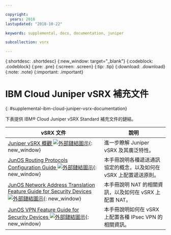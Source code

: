 ```yaml
---

copyright:
  years: 2018
lastupdated: "2018-10-22"

keywords: supplemental, docs, documentation, juniper

subcollection: vsrx

---
```


{:shortdesc: .shortdesc}
{:new_window: target="_blank"}
{:codeblock: .codeblock}
{:pre: .pre}
{:screen: .screen}
{:tip: .tip}
{:download: .download}
{:note: .note}
{:important: .important}

# IBM Cloud Juniper vSRX 補充文件
{: #supplemental-ibm-cloud-juniper-vsrx-documentation}

下表提供 IBM® Cloud Juniper vSRX Standard 補充文件的鏈結。

vSRX 文件  | 說明
------------- | -------------  
[Juniper vSRX 概觀 ![外部鏈結圖示](../../icons/launch-glyph.svg "外部鏈結圖示")](https://www.juniper.net/us/en/products-services/security/srx-series/vsrx/){: new_window}  | 進一步瞭解 Juniper vSRX 及其廣泛特性。
[JunOS Routing Protocols Configuration Guide ![外部鏈結圖示](../../icons/launch-glyph.svg "外部鏈結圖示")](https://www.juniper.net/documentation/en_US/junos11.4/information-products/topic-collections/config-guide-routing/config-guide-routing.pdf){: new_window}  | 本手冊說明各種遞送通訊協定的概念，以及如何在 vSRX 上配置遞送原則。
[JunOS Network Address Translation Feature Guide for Security Devices ![外部鏈結圖示](../../icons/launch-glyph.svg "外部鏈結圖示")](https://www.juniper.net/documentation/en_US/junos/information-products/pathway-pages/security/security-nat.pdf){: new_window} | 本手冊說明 NAT 的相關資訊，以及如何在 vSRX 上配置 NAT。
[JunOS VPN Feature Guide for Security Devices ![外部鏈結圖示](../../icons/launch-glyph.svg "外部鏈結圖示")](https://www.juniper.net/documentation/en_US/junos/information-products/pathway-pages/security/security-vpn-ipsec.pdf){: new_window} | 本手冊說明如何在 vSRX 上配置各種 IPsec VPN 的相關資訊。
